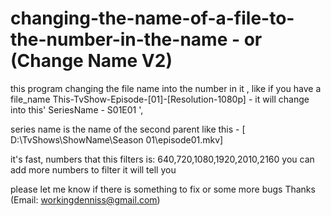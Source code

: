 # changing-the-name-of-a-file-to-the-number-in-the-name - or (Change Name V2)

this program changing the file name into the number in it , like if you have a file_name 
This-TvShow-Episode-[01]-[Resolution-1080p] - it will change into this' SeriesName - S01E01 ',

series name is the name of the second parent like this - [ D:\TvShows\ShowName\Season 01\episode01.mkv]

it's fast, numbers that this filters is: 640,720,1080,1920,2010,2160    you can add more numbers to filter it will tell you

please let me know if there is something to fix or some more bugs Thanks (Email: workingdenniss@gmail.com)
